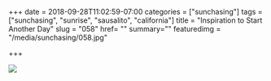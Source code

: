 +++
date = 2018-09-28T11:02:59-07:00
categories = ["sunchasing"]
tags = ["sunchasing", "sunrise", "sausalito", "california"]
title = "Inspiration to Start Another Day"
slug = "058"
href= ""
summary=""
featuredimg = "/media/sunchasing/058.jpg"

+++

<img src="/media/sunchasing/058.jpg" />